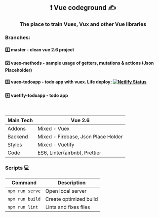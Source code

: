 
<h2 align="center"> ❗️  Vue codeground ✍️</h2>

<h3 align="center">
The place to train Vuex, Vux and other Vue libraries  </h3>

### Branches:  
#### 1️⃣  master - clean vue 2.6 project  
#### 2️⃣  vuex-methods - sample usage of getters, mutations & actions (Json Placeholder)  
#### 3️⃣  vuex-todoapp - todo app with vuex. Life deploy: [![Netlify Status](https://api.netlify.com/api/v1/badges/a7a42342-0c25-48fb-a3d7-961ae3192452/deploy-status)](https://elegant-thompson-924167.netlify.app)  
#### 4️⃣  vuetify-todoapp - todo app

<br>

| Main Tech | Vue 2.6                            |
| --------- | ---------------------------------- |
| Addons    | Mixed - Vuex                       |
| Backend   | Mixed - Firebase, Json Place Holder|
| Styles    | Mixed - Vuetify                                   |
| Code      | ES6, Linter(airbnb), Prettier      |

### Scripts 💻

| Command         | Description            |
| --------------- | ---------------------- |
| `npm run serve` | Open local server      |
| `npm run build` | Create optimized build |
| `npm run lint`  | Lints and fixes files |
